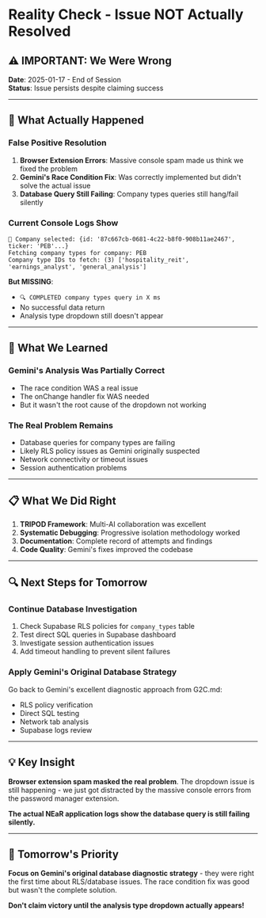 # Reality Check - Issue NOT Actually Resolved

## ⚠️ **IMPORTANT: We Were Wrong**

**Date**: 2025-01-17 - End of Session  
**Status**: Issue persists despite claiming success

---

## 🚨 **What Actually Happened**

### **False Positive Resolution**
1. **Browser Extension Errors**: Massive console spam made us think we fixed the problem
2. **Gemini's Race Condition Fix**: Was correctly implemented but didn't solve the actual issue
3. **Database Query Still Failing**: Company types queries still hang/fail silently

### **Current Console Logs Show**
```
🎯 Company selected: {id: '87c667cb-0681-4c22-b8f0-908b11ae2467', ticker: 'PEB'...}
Fetching company types for company: PEB
Company type IDs to fetch: (3) ['hospitality_reit', 'earnings_analyst', 'general_analysis']
```

**But MISSING**:
- `🔍 COMPLETED company types query in X ms`
- No successful data return
- Analysis type dropdown still doesn't appear

---

## 🤔 **What We Learned**

### **Gemini's Analysis Was Partially Correct**
- The race condition WAS a real issue
- The onChange handler fix WAS needed
- But it wasn't the root cause of the dropdown not working

### **The Real Problem Remains**
- Database queries for company types are failing
- Likely RLS policy issues as Gemini originally suspected
- Network connectivity or timeout issues
- Session authentication problems

---

## 📋 **What We Did Right**

1. **TRIPOD Framework**: Multi-AI collaboration was excellent
2. **Systematic Debugging**: Progressive isolation methodology worked
3. **Documentation**: Complete record of attempts and findings
4. **Code Quality**: Gemini's fixes improved the codebase

---

## 🔍 **Next Steps for Tomorrow**

### **Continue Database Investigation**
1. Check Supabase RLS policies for `company_types` table
2. Test direct SQL queries in Supabase dashboard
3. Investigate session authentication issues
4. Add timeout handling to prevent silent failures

### **Apply Gemini's Original Database Strategy**
Go back to Gemini's excellent diagnostic approach from G2C.md:
- RLS policy verification
- Direct SQL testing
- Network tab analysis
- Supabase logs review

---

## 💡 **Key Insight**

**Browser extension spam masked the real problem**. The dropdown issue is still happening - we just got distracted by the massive console errors from the password manager extension.

**The actual NEaR application logs show the database query is still failing silently.**

---

## 🎯 **Tomorrow's Priority**

**Focus on Gemini's original database diagnostic strategy** - they were right the first time about RLS/database issues. The race condition fix was good but wasn't the complete solution.

**Don't claim victory until the analysis type dropdown actually appears!**